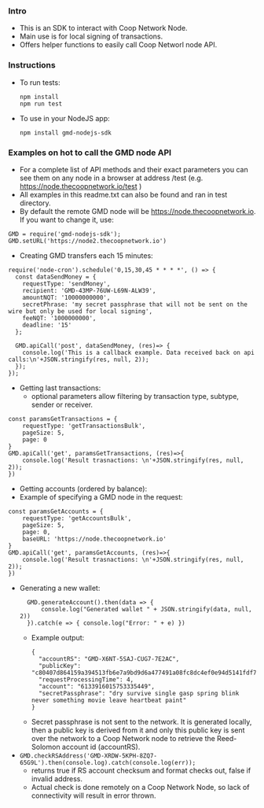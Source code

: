 ### Intro 

- This is an SDK to interact with Coop Network Node.
- Main use is for local signing of transactions.
- Offers helper functions to easily call Coop Networl node API.

### Instructions
- To run tests: 
  ```
  npm install
  npm run test
  ```
- To use in your NodeJS app:
  ```
  npm install gmd-nodejs-sdk
  ```

### Examples on hot to call the GMD node API
- For a complete list of API methods and their exact parameters you can see them on any node in a browser at address <GMD node address>/test (e.g. https://node.thecoopnetwork.io/test )
- All examples in this readme.txt can also be found and ran in test directory.
- By default the remote GMD node will be https://node.thecoopnetwork.io. If you want to change it, use:
```
GMD = require('gmd-nodejs-sdk');
GMD.setURL('https://node2.thecoopnetwork.io')
```



- Creating GMD transfers each 15 minutes:

```
require('node-cron').schedule('0,15,30,45 * * * *', () => {
  const dataSendMoney = {
    requestType: 'sendMoney',
    recipient: 'GMD-43MP-76UW-L69N-ALW39',
    amountNQT: '10000000000',
    secretPhrase: 'my secret passphrase that will not be sent on the wire but only be used for local signing',
    feeNQT: '1000000000',
    deadline: '15'
  };

  GMD.apiCall('post', dataSendMoney, (res)=> {
    console.log('This is a callback example. Data received back on api calls:\n'+JSON.stringify(res, null, 2));
  });
});
```

- Getting last transactions:
    - optional parameters allow filtering by transaction type, subtype, sender or receiver.
```
const paramsGetTransactions = { 
    requestType: 'getTransactionsBulk',
    pageSize: 5,
    page: 0
}
GMD.apiCall('get', paramsGetTransactions, (res)=>{
    console.log('Result trasnactions: \n'+JSON.stringify(res, null, 2));
})
```
- Getting accounts (ordered by balance):
- Example of specifying a GMD node in the request:
```
const paramsGetAccounts = {
    requestType: 'getAccountsBulk',
    pageSize: 5,
    page: 0,
    baseURL: 'https://node.thecoopnetwork.io'
}
GMD.apiCall('get', paramsGetAccounts, (res)=>{
    console.log('Result trasnactions: \n'+JSON.stringify(res, null, 2));
})
```
- Generating a new wallet:
  ```
    GMD.generateAccount().then(data => {
        console.log("Generated wallet " + JSON.stringify(data, null, 2))
    }).catch(e => { console.log("Error: " + e) })
  ```
  - Example output:
    ```
    {
      "accountRS": "GMD-X6NT-5SAJ-CUG7-7E2AC",
      "publicKey": "c80407d864159a394513fb6e7a9bd9d6a477491a08fc8dc4ef0e94d5141fdf7e",
      "requestProcessingTime": 4,
      "account": "6133916015753335449",
      "secretPassphrase": "dry survive single gasp spring blink never something movie leave heartbeat paint"
    }
    ```
  - Secret passphrase is not sent to the network. It is generated locally, then a public key is derived from it and only this public key is sent over the network to a Coop Network node to retrieve the Reed-Solomon account id (accountRS).
- `GMD.checkRSAddress('GMD-XRDW-5KPH-8ZQ7-65G9L').then(console.log).catch(console.log(err));`
  - returns true if RS account checksum and format checks out, false if invalid address.
  - Actual check is done remotely on a Coop Network Node, so lack of connectivity will result in error thrown.
